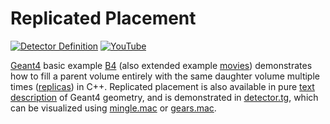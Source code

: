# Replicated Placement

[![Detector Definition](https://img.shields.io/badge/Detector-Definition-blue?style=flat)](..)
[![YouTube](https://img.shields.io/badge/You-Tube-red?style=flat)](https://youtube.com/shorts/Ep6Amj-enAU)

[Geant4][] basic example [B4][] (also extended example [movies][]) demonstrates how to fill a parent volume entirely with the same daughter volume multiple times ([replicas][]) in C++. Replicated placement is also available in pure [text description][] of Geant4 geometry, and is demonstrated in [detector.tg][], which can be visualized using [mingle.mac][] or [gears.mac][].

[Geant4]: https://physino.xyz/geant4
[B4]: https://github.com/Geant4/geant4/tree/master/examples/basic/B4
[movies]: https://github.com/Geant4/geant4/tree/master/examples/extended/visualization/movies
[text description]: https://geant4-userdoc.web.cern.ch/UsersGuides/ForApplicationDeveloper/html/Detector/Geometry/geomASCII.html
[replicas]: https://geant4-userdoc.web.cern.ch/UsersGuides/ForApplicationDeveloper/html/Detector/Geometry/geomPhysical.html#replicas
[detector.tg]: https://github.com/jintonic/geant4/blob/main/detector/relica/detector.tg
[mingle.mac]: https://github.com/jintonic/geant4/blob/main/detector/relica/mingle.mac
[gears.mac]: https://github.com/jintonic/geant4/blob/main/detector/relica/gears.mac
